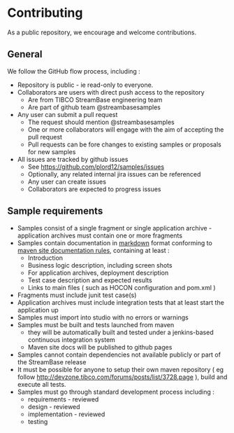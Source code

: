 # Contributing

As a public repository, we encourage and welcome contributions.  

## General

We follow the GitHub flow process, including :

* Repository is public - ie read-only to everyone.
* Collaborators are users with direct push access to the repository
    * Are from TIBCO StreamBase engineering team
    * Are part of github team @streambasesamples
* Any user can submit a pull request
    * The request should mention @streambasesamples
    * One or more collaborators will engage with the aim of accepting the pull request
    * Pull requests can be fore changes to existing samples or proposals for new samples
* All issues are tracked by github issues
    * See https://github.com/plord12/samples/issues
    * Optionally, any related internal jira issues can be referenced
    * Any user can create issues
    * Collaborators are expected to progress issues

## Sample requirements

* Samples consist of a single fragment or single application archive - application archives must contain one or more fragments
* Samples contain documentation in [markdown](https://guides.github.com/features/mastering-markdown/) format conforming to [maven site documentation rules](https://maven.apache.org/guides/mini/guide-site.html), containing at least :
    * Introduction
    * Business logic description, including screen shots
    * For application archives, deployment description
    * Test case description and expected results
    * Links to main files ( such as HOCON configuration and pom.xml )
* Fragments must include junit test case(s)
* Application archives must include integration tests that at least start the application up
* Samples must import into studio with no errors or warnings
* Samples must be built and tests launched from maven
  * they will be automatically built and tested under a jenkins-based continuous integration system
  * Maven site docs will be published to github pages
* Samples cannot contain dependencies not available publicly or part of the StreamBase release
* It must be possible for anyone to setup their own maven repository ( eg follow http://devzone.tibco.com/forums/posts/list/3728.page ), build and execute all tests.
* Samples must go through standard development process including :
  * requirements - reviewed
  * design - reviewed
  * implementation - reviewed
  * testing
